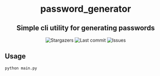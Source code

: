 <div align="center">
    <h1>password_generator</h1>
    <h2>Simple cli utility for generating passwords</h2>
</div>

<div align="center">
  <img alt="Stargazers" src="https://img.shields.io/github/stars/budchirp/password_generator?style=for-the-badge&colorA=0b1221&colorB=ff8e8e" />
  <img alt="Last commit" src="https://img.shields.io/github/last-commit/budchirp/password_generator?style=for-the-badge&colorA=0b1221&colorB=BDB0E4" />
  <img alt="Issues" src="https://img.shields.io/github/issues/budchirp/password_generator?style=for-the-badge&colorA=0b1221&colorB=FBC19D" />
</div>

## Usage

```sh
python main.py
```
